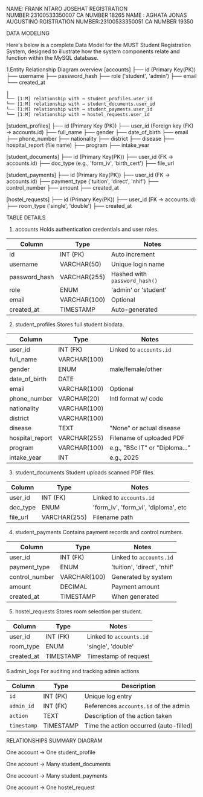  NAME: FRANK NTARO JOSEHAT    REGISTRATION NUMBER:23100533350007  CA NUMBER 18265
 NAME : AGHATA JONAS AUGUSTINO  RGISTRATION NUMBER:23100533350051   CA NUMBER 19350


 DATA MODELING

 Here's  below is a complete Data Model for the MUST Student Registration System, designed to illustrate how the system components relate and function within the MySQL database.

 1.Entity Relationship Diagram overview
 [accounts]
    ├── id (Primary Key(PK))
    ├── username
    ├── password_hash
    ├── role ('student', 'admin')
    ├── email
    └── created_at

    |
    └── [1:M] relationship with → student_profiles.user_id
    └── [1:M] relationship with → student_documents.user_id
    └── [1:M] relationship with → student_payments.user_id
    └── [1:M] relationship with → hostel_requests.user_id


[student_profiles]
    ├── id (Primary Key (PK))
    ├── user_id (Foreign key (FK) → accounts.id)
    ├── full_name
    ├── gender
    ├── date_of_birth
    ├── email
    ├── phone_number
    ├── nationality
    ├── district
    ├── disease
    ├── hospital_report (file name)
    ├── program
    ├── intake_year

[student_documents]
    ├── id (Primary Key(PK))
    ├── user_id (FK → accounts.id)
    ├── doc_type (e.g., 'form_iv', 'birth_cert')
    ├── file_url

[student_payments]
    ├── id (Primary Key(PK))
    ├── user_id (FK → accounts.id)
    ├── payment_type ('tuition', 'direct', 'nhif')
    ├── control_number
    ├── amount
    ├── created_at

[hostel_requests]
    ├── id (Primary Key(PK))
    ├── user_id (FK → accounts.id)
    ├── room_type ('single', 'double')
    ├── created_at


 TABLE DETAILS 
1. accounts
Holds authentication credentials and user roles.

| Column         | Type         | Notes                         |
| -------------- | ------------ | ----------------------------- |
| id             | INT (PK)     | Auto increment                |
| username       | VARCHAR(50)  | Unique login name             |
| password\_hash | VARCHAR(255) | Hashed with `password_hash()` |
| role           | ENUM         | 'admin' or 'student'          |
| email          | VARCHAR(100) | Optional                      |
| created\_at    | TIMESTAMP    | Auto-generated                |



2. student_profiles
Stores full student biodata.

| Column           | Type         | Notes                          |
| ---------------- | ------------ | ------------------------------ |
| user\_id         | INT (FK)     | Linked to `accounts.id`        |
| full\_name       | VARCHAR(100) |                                |
| gender           | ENUM         | male/female/other              |
| date\_of\_birth  | DATE         |                                |
| email            | VARCHAR(100) | Optional                       |
| phone\_number    | VARCHAR(20)  | Intl format w/ code            |
| nationality      | VARCHAR(100) |                                |
| district         | VARCHAR(100) |                                |
| disease          | TEXT         | "None" or actual disease       |
| hospital\_report | VARCHAR(255) | Filename of uploaded PDF       |
| program          | VARCHAR(100) | e.g., "BSc IT" or "Diploma..." |
| intake\_year     | INT          | e.g., 2025                     |

3. student_documents
Student uploads scanned PDF files.

| Column    | Type         | Notes                                  |
| --------- | ------------ | -------------------------------------- |
| user\_id  | INT (FK)     | Linked to `accounts.id`                |
| doc\_type | ENUM         | 'form\_iv', 'form\_vi', 'diploma', etc |
| file\_url | VARCHAR(255) | Filename path                          |


4. student_payments
Contains payment records and control numbers.

| Column          | Type         | Notes                       |
| --------------- | ------------ | --------------------------- |
| user\_id        | INT (FK)     | Linked to `accounts.id`     |
| payment\_type   | ENUM         | 'tuition', 'direct', 'nhif' |
| control\_number | VARCHAR(100) | Generated by system         |
| amount          | DECIMAL      | Payment amount              |
| created\_at     | TIMESTAMP    | When generated              |


5. hostel_requests
Stores room selection per student.

| Column      | Type      | Notes                   |
| ----------- | --------- | ----------------------- |
| user\_id    | INT (FK)  | Linked to `accounts.id` |
| room\_type  | ENUM      | 'single', 'double'      |
| created\_at | TIMESTAMP | Timestamp of request    |

6.admin_logs
  For  auditing and tracking admin actions

| Column      | Type      | Description                            |
| ----------- | --------- | -------------------------------------- |
| `id`        | INT (PK)  | Unique log entry                       |
| `admin_id`  | INT (FK)  | References `accounts.id` of the admin  |
| `action`    | TEXT      | Description of the action taken        |
| `timestamp` | TIMESTAMP | Time the action occurred (auto-filled) |




 RELATIONSHIPS SUMMARY  DIAGRAM

One account → One student_profile

One account → Many student_documents

One account → Many student_payments

One account → One hostel_request
